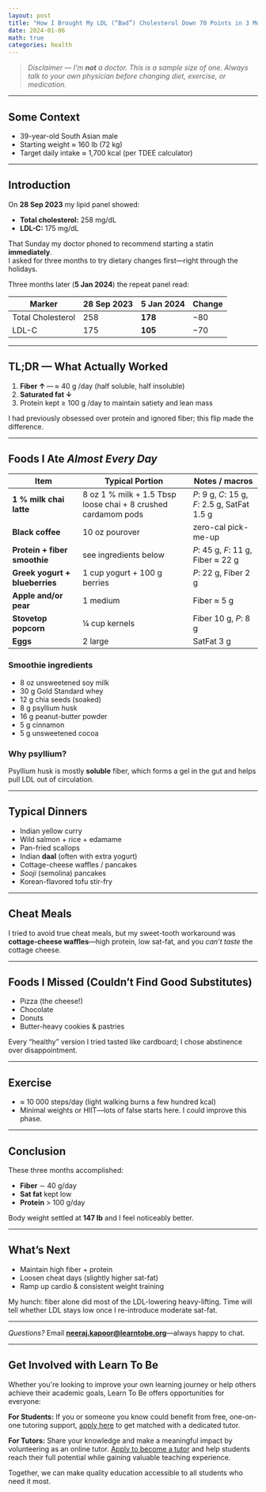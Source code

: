 ```yaml
---
layout: post
title: "How I Brought My LDL (“Bad”) Cholesterol Down 70 Points in 3 Months"
date: 2024-01-06
math: true
categories: health
---
```


> *Disclaimer — I’m **not** a doctor. This is a sample size of one. Always talk to your own physician before changing diet, exercise, or medication.*

---

## Some Context

* 39-year-old South Asian male  
* Starting weight ≈ 160 lb (72 kg)  
* Target daily intake ≈ 1,700 kcal (per TDEE calculator)

---

## Introduction

On **28 Sep 2023** my lipid panel showed:

* **Total cholesterol:** 258 mg/dL  
* **LDL-C:** 175 mg/dL

That Sunday my doctor phoned to recommend starting a statin **immediately**.  
I asked for three months to try dietary changes first—right through the holidays.

Three months later (**5 Jan 2024**) the repeat panel read:

| Marker           | 28 Sep 2023 | 5 Jan 2024 | Change |
|------------------|-------------|------------|--------|
| Total Cholesterol| 258         | **178**    | −80 |
| LDL-C            | 175         | **105**    | −70 |

<!-- image total-cholesterol-chart.png -->
<!-- image ldl-chart.png -->

---

## TL;DR — What Actually Worked

1. **Fiber ↑** — ≈ 40 g /day (half soluble, half insoluble)  
2. **Saturated fat ↓**  
3. Protein kept ≥ 100 g /day to maintain satiety and lean mass  

I had previously obsessed over protein and ignored fiber; this flip made the difference.

---

## Foods I Ate *Almost Every Day*

| Item | Typical Portion | Notes / macros |
|------|-----------------|----------------|
| **1 % milk chai latte** | 8 oz 1 % milk + 1.5 Tbsp loose chai + 8 crushed cardamom pods | *P*: 9 g, *C*: 15 g, *F*: 2.5 g, SatFat 1.5 g |
| **Black coffee** | 10 oz pourover | zero-cal pick-me-up |
| **Protein + fiber smoothie** | see ingredients below | *P*: 45 g, *F*: 11 g, Fiber ≈ 22 g |
| **Greek yogurt + blueberries** | 1 cup yogurt + 100 g berries | *P*: 22 g, Fiber 2 g |
| **Apple and/or pear** | 1 medium | Fiber ≈ 5 g |
| **Stovetop popcorn** | ¼ cup kernels | Fiber 10 g, *P*: 8 g |
| **Eggs** | 2 large | SatFat 3 g |

### Smoothie ingredients

* 8 oz unsweetened soy milk  
* 30 g Gold Standard whey  
* 12 g chia seeds (soaked)  
* 8 g psyllium husk  
* 16 g peanut-butter powder  
* 5 g cinnamon  
* 5 g unsweetened cocoa

### Why psyllium?

Psyllium husk is mostly **soluble** fiber, which forms a gel in the gut and
helps pull LDL out of circulation.

---

## Typical Dinners

* Indian yellow curry  
* Wild salmon + rice + edamame  
* Pan-fried scallops  
* Indian **daal** (often with extra yogurt)  
* Cottage-cheese waffles / pancakes  
* *Sooji* (semolina) pancakes  
* Korean-flavored tofu stir-fry

---

## Cheat Meals

I tried to avoid true cheat meals, but my sweet-tooth workaround was **cottage-cheese waffles**—high protein, low sat-fat, and you *can’t taste* the cottage cheese.

---

## Foods I Missed (Couldn’t Find Good Substitutes)

* Pizza (the cheese!)  
* Chocolate  
* Donuts  
* Butter-heavy cookies & pastries

Every “healthy” version I tried tasted like cardboard; I chose abstinence over disappointment.

---

## Exercise

* ≈ 10 000 steps/day (light walking burns a few hundred kcal)  
* Minimal weights or HIIT—lots of false starts here. I could improve this phase.

---

## Conclusion

These three months accomplished:

* **Fiber** ∼ 40 g/day  
* **Sat fat** kept low  
* **Protein** > 100 g/day

Body weight settled at **147 lb** and I feel noticeably better.

---

## What’s Next

* Maintain high fiber + protein  
* Loosen cheat days (slightly higher sat-fat)  
* Ramp up cardio & consistent weight training  

My hunch: fiber alone did most of the LDL-lowering heavy-lifting. Time will tell
whether LDL stays low once I re-introduce moderate sat-fat.

---

*Questions?* Email **neeraj.kapoor@learntobe.org**—always happy to chat.

---

## Get Involved with Learn To Be

Whether you're looking to improve your own learning journey or help others achieve their academic goals, Learn To Be offers opportunities for everyone:

**For Students:** If you or someone you know could benefit from free, one-on-one tutoring support, [apply here](https://www.learntobe.org/student_applications/new) to get matched with a dedicated tutor.

**For Tutors:** Share your knowledge and make a meaningful impact by volunteering as an online tutor. [Apply to become a tutor](https://www.learntobe.org/apply) and help students reach their full potential while gaining valuable teaching experience.

Together, we can make quality education accessible to all students who need it most.
